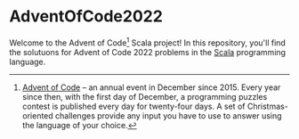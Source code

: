 # AdventOfCode2022
Welcome to the Advent of Code[^aoc] Scala project! In this repository, you'll find the solutuons for Advent of Code 2022 problems in the [Scala](https://www.scala-lang.org/) programming language.


[^aoc]:
    [Advent of Code][aoc] – an annual event in December since 2015.
    Every year since then, with the first day of December, a programming puzzles contest is published every day for twenty-four days.
    A set of Christmas-oriented challenges provide any input you have to use to answer using the language of your choice.

[aoc]: https://adventofcode.com

